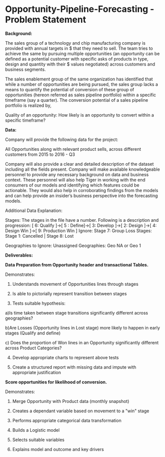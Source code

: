 # Opportunity-Pipeline-Forecasting - Problem Statement

**Background:**

The sales group of a technology and chip manufacturing company is provided with annual targets in $ that they need to sell. The team tries to achieve the same by pursuing multiple opportunities (an opportunity can be defined as a potential customer with specific asks of products in type, design and quantity with their $ values negotiated) across customers and business segments.

The sales enablement group of the same organization has identified that while a number of opportunities are being pursued, the sales group lacks a means to quantify the potential of conversion of these group of opportunities (hereon referred as sales pipeline portfolio) within a specific timeframe (say a quarter). The conversion potential of a sales pipeline portfolio is realized by,

Quality of an opportunity: How likely is an opportunity to convert within a specific timeframe? 


**Data:**

Company will provide the following data for the project:

All Opportunities along with relevant product sells, across different customers from 2015 to 2016 - Q3

Company will also provide a clear and detailed description of the dataset including all the fields present. Company will make available knowledgeable personnel to provide any necessary background on data and business context. These personnel will also help Tiger in working with the end consumers of our models and identifying which features could be actionable. They would also help in corroborating findings from the models and can help provide an insider’s business perspective into the forecasting models.

Additional Data Explanation:

Stages: The stages in the file have a number. Following is a description and progression: 
[ 6: Qualify ]->[ 5 : Define]->[ 3: Develop ]->[ 2: Design ]->[ 4: Design Win ]->[ 9: Production Win ] 
Ignore: Stage 7: Group
Loss Stages: Stage 1: Cancelled | Stage 8: Lost

Geographies to Ignore:
Unassigned Geographies: Geo NA or Geo 1


**Deliverables:**

**Data Preparation from Opportunity header and transactional Tables.**

Demonstrates:

1. Understands movement of Opportunities lines through stages

2. Is able to pictorially represent transition between stages

3. Tests suitable hypothesis:

a)Is time taken between stage transitions significantly different across geographies?

b)Are Losses (Opportunity lines in Lost stage) more likely to happen in early stages (Qualify and define)

c) Does the proportion of Won lines in an Opportunity significantly different across Product Categories?

4. Develop appropriate charts to represent above tests

5. Create a structured report with missing data and impute with appropriate justification


**Score opportunities for likelihood of conversion.**

Demonstrates:

1. Merge Opportunity with Product data (monthly snapshot)

2. Creates a dependant variable based on movement to a "win" stage

3. Performs appropriate categorical data transformation

4. Builds a Logistic model

5. Selects suitable variables

6. Explains model and outcome and key drivers

